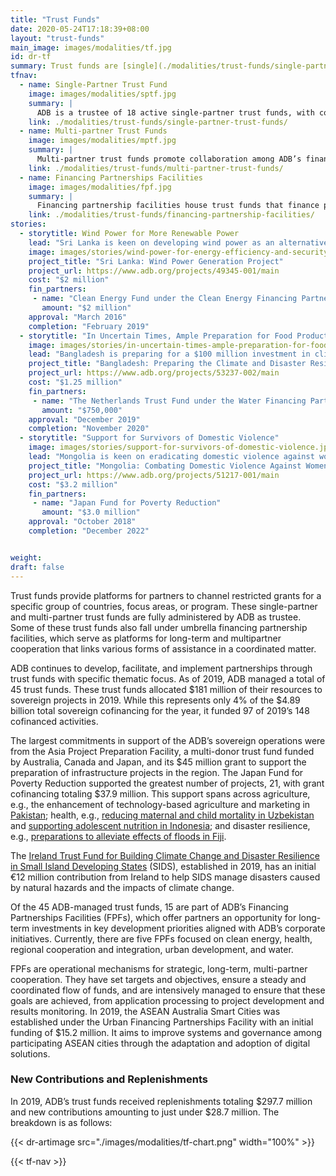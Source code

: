 ```yaml
---
title: "Trust Funds"
date: 2020-05-24T17:18:39+08:00
layout: "trust-funds"
main_image: images/modalities/tf.jpg
id: dr-tf
summary: Trust funds are [single](./modalities/trust-funds/single-partner-trust-funds) or [multi-partner](./modalities/trust-funds/multi-partner-trust-funds) channels of cofinancing resources to fund various projects, programs, technical assistance, and other activities. ADB administers contributions of financing partners as a trustee or administrator of about 45 trust funds, 14 of which fall under umbrella [Financing Partnership Facilities](./modalities/financing-partnership-facilities/). In 2019, trust funds contributed around $181 million in ADB’s sovereign operations.
tfnav:
  - name: Single-Partner Trust Fund
    image: images/modalities/sptf.jpg
    summary: |
      ADB is a trustee of 18 active single-partner trust funds, with contributions from Australia, Canada, People’s Republic of China, Denmark, France, Ireland, Japan, Republic of Korea, and Spain.
    link: ./modalities/trust-funds/single-partner-trust-funds/
  - name: Multi-partner Trust Funds
    image: images/modalities/mptf.jpg
    summary: |
      Multi-partner trust funds promote collaboration among ADB’s financing partners and attract new partners from the private sector, including philanthropic organizations. ADB is a trustee of 12 multi-partner trust funds.
    link: ./modalities/trust-funds/multi-partner-trust-funds/
  - name: Financing Partnerships Facilities
    image: images/modalities/fpf.jpg
    summary: |
      Financing partnership facilities house trust funds that finance projects to support ADB’s corporate initiatives on clean energy, health, regional cooperation, urban development, and water.
    link: ./modalities/trust-funds/financing-partnership-facilities/
stories:
  - storytitle: Wind Power for More Renewable Power
    lead: "Sri Lanka is keen on developing wind power as an alternative to more costly thermal power. An ADB technical assistance supported by the Clean Energy Fund, built the capacity of Sri Lanka’s largest electric company to handle wind power projects with private sector involvement."
    image: images/stories/wind-power-for-energy-efficiency-and-security.jpg
    project_title: "Sri Lanka: Wind Power Generation Project"
    project_url: https://www.adb.org/projects/49345-001/main
    cost: "$2 million"
    fin_partners:
     - name: "Clean Energy Fund under the Clean Energy Financing Partnership Facility"
       amount: "$2 million"
    approval: "March 2016"
    completion: "February 2019"
  - storytitle: "In Uncertain Times, Ample Preparation for Food Production"
    image: images/stories/in-uncertain-times-ample-preparation-for-food-production.jpg
    lead: "Bangladesh is preparing for a $100 million investment in climate and disaster resilient small-scale water resources management. The Water Financing Partnerships Facility, through The Netherlands Trust Fund, is supporting the preparations."
    project_title: "Bangladesh: Preparing the Climate and Disaster Resilient Small-Scale Water Resources Management Project"
    project_url: https://www.adb.org/projects/53237-002/main
    cost: "$1.25 million"
    fin_partners:
     - name: "The Netherlands Trust Fund under the Water Financing Partnerships Facility"
       amount: "$750,000"
    approval: "December 2019"
    completion: "November 2020"
  - storytitle: "Support for Survivors of Domestic Violence"
    image: images/stories/support-for-survivors-of-domestic-violence.jpg
    lead: "Mongolia is keen on eradicating domestic violence against women and children. The Japan Fund for Poverty Reduction contributed $3 million to an ADB project that aims to help survivors break free from this vicious cycle."
    project_title: "Mongolia: Combating Domestic Violence Against Women and Children"
    project_url: https://www.adb.org/projects/51217-001/main
    cost: "$3.2 million"
    fin_partners:
     - name: "Japan Fund for Poverty Reduction"
       amount: "$3.0 million"
    approval: "October 2018"
    completion: "December 2022"


weight: 
draft: false
---
```


Trust funds provide platforms for partners to channel restricted grants for a specific group of countries, focus areas, or program. These single-partner and multi-partner trust funds are fully administered by ADB as trustee. Some of these trust funds also fall under umbrella financing partnership facilities, which serve as platforms for long-term and multipartner cooperation that links various forms of assistance in a coordinated matter.

ADB continues to develop, facilitate, and implement partnerships through trust funds with specific thematic focus. As of 2019, ADB managed a total of 45 trust funds. These trust funds allocated $181 million of their resources to sovereign projects in 2019. While this represents only 4% of the $4.89 billion total sovereign cofinancing for the year, it funded 97 of 2019’s 148 cofinanced activities.

The largest commitments in support of the ADB’s sovereign operations were from the Asia Project Preparation Facility, a multi-donor trust fund funded by Australia, Canada and Japan, and its $45 million grant to support the preparation of infrastructure projects in the region. The Japan Fund for Poverty Reduction supported the greatest number of projects, 21, with grant cofinancing totaling $37.9 million. This support spans across agriculture, e.g., the enhancement of technology-based agriculture and marketing in [Pakistan](https://www.adb.org/projects/52232-001/main#project-pds); health, e.g., [reducing maternal and child mortality in Uzbekistan](https://www.adb.org/projects/52340-002/main#project-pds) and [supporting adolescent nutrition in Indonesia](https://www.adb.org/projects/51354-001/main#project-pds); and disaster resilience, e.g., [preparations to alleviate effects of floods in Fiji](https://www.adb.org/projects/52233-002/main#project-pds). 

The [Ireland Trust Fund for Building Climate Change and Disaster Resilience in Small Island Developing States](https://www.adb.org/site/funds/funds/ireland-trust-fund-climate-change-disaster-resilience-sids) (SIDS), established in 2019, has an initial €12 million contribution from Ireland to help SIDS manage disasters caused by natural hazards and the impacts of climate change.

Of the 45 ADB-managed trust funds, 15 are part of ADB’s Financing Partnerships Facilities (FPFs), which offer partners an opportunity for long-term investments in key development priorities aligned with ADB’s corporate initiatives. Currently, there are five FPFs focused on clean energy, health, regional cooperation and integration, urban development, and water.

FPFs are operational mechanisms for strategic, long-term, multi-partner cooperation. They have set targets and objectives, ensure a steady and coordinated flow of funds, and are intensively managed to ensure that these goals are achieved, from application processing to project development and results monitoring. In 2019, the ASEAN Australia Smart Cities was established under the Urban Financing Partnerships Facility with an initial funding of $15.2 million. It aims to improve systems and governance among participating ASEAN cities through the adaptation and adoption of digital solutions.

### New Contributions and Replenishments

In 2019, ADB’s trust funds received replenishments totaling $297.7 million and new contributions amounting to just under $28.7 million. The breakdown is as follows:

{{< dr-artimage src="./images/modalities/tf-chart.png" width="100%" >}}

{{< tf-nav >}}